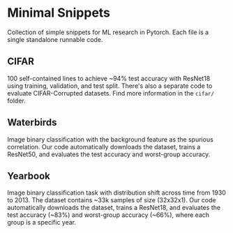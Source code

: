 # Minimal Snippets
Collection of simple snippets for ML research in Pytorch. Each file is a single standalone runnable code. 

## CIFAR
100 self-contained lines to achieve ~94% test accuracy with ResNet18 using training, validation, and test split. There's also a separate code to evaluate CIFAR-Corrupted datasets. Find more information in the `cifar/` folder.

## Waterbirds
Image binary classification with the background feature as the spurious correlation. Our code automatically downloads the dataset, trains a ResNet50, and evaluates the test accuracy and worst-group accuracy.

## Yearbook
Image binary classification task with distribution shift across time from 1930 to 2013. The dataset contains ~33k samples of size (32x32x1). Our code automatically downloads the dataset, trains a ResNet18, and evaluates the test accuracy (~83%) and worst-group accuracy (~66%), where each group is a specific year.